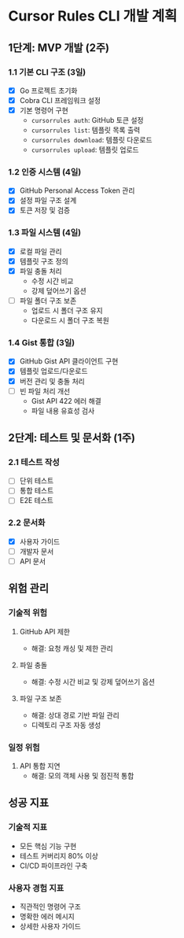 # Cursor Rules CLI 개발 계획

## 1단계: MVP 개발 (2주)

### 1.1 기본 CLI 구조 (3일)
- [x] Go 프로젝트 초기화
- [x] Cobra CLI 프레임워크 설정
- [x] 기본 명령어 구현
  - `cursorrules auth`: GitHub 토큰 설정
  - `cursorrules list`: 템플릿 목록 출력
  - `cursorrules download`: 템플릿 다운로드
  - `cursorrules upload`: 템플릿 업로드

### 1.2 인증 시스템 (4일)
- [x] GitHub Personal Access Token 관리
- [x] 설정 파일 구조 설계
- [x] 토큰 저장 및 검증

### 1.3 파일 시스템 (4일)
- [x] 로컬 파일 관리
- [x] 템플릿 구조 정의
- [x] 파일 충돌 처리
  - 수정 시간 비교
  - 강제 덮어쓰기 옵션
- [ ] 파일 폴더 구조 보존
  - 업로드 시 폴더 구조 유지
  - 다운로드 시 폴더 구조 복원

### 1.4 Gist 통합 (3일)
- [x] GitHub Gist API 클라이언트 구현
- [x] 템플릿 업로드/다운로드
- [x] 버전 관리 및 충돌 처리
- [ ] 빈 파일 처리 개선
  - Gist API 422 에러 해결
  - 파일 내용 유효성 검사

## 2단계: 테스트 및 문서화 (1주)

### 2.1 테스트 작성
- [ ] 단위 테스트
- [ ] 통합 테스트
- [ ] E2E 테스트

### 2.2 문서화
- [x] 사용자 가이드
- [ ] 개발자 문서
- [ ] API 문서

## 위험 관리

### 기술적 위험
1. GitHub API 제한
   - 해결: 요청 캐싱 및 제한 관리

2. 파일 충돌
   - 해결: 수정 시간 비교 및 강제 덮어쓰기 옵션

3. 파일 구조 보존
   - 해결: 상대 경로 기반 파일 관리
   - 디렉토리 구조 자동 생성

### 일정 위험
1. API 통합 지연
   - 해결: 모의 객체 사용 및 점진적 통합

## 성공 지표

### 기술적 지표
- 모든 핵심 기능 구현
- 테스트 커버리지 80% 이상
- CI/CD 파이프라인 구축

### 사용자 경험 지표
- 직관적인 명령어 구조
- 명확한 에러 메시지
- 상세한 사용자 가이드 